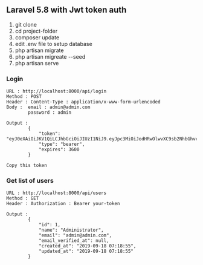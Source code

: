 

## Laravel 5.8 with Jwt token auth

1. git clone
2. cd project-folder
3. composer update
4. edit .env file to setup database
5. php artisan migrate
6. php artisan migreate --seed
7. php artisan serve

### Login
	URL : http://localhost:8000/api/login
	Method : POST
	Header : Content-Type : application/x-www-form-urlencoded
	Body : 	email : admin@admin.com
			password : admin

	Output :
			{
				"token": "eyJ0eXAiOiJKV1QiLCJhbGciOiJIUzI1NiJ9.eyJpc3MiOiJodHRwOlwvXC9sb2NhbGhvc3Q6ODAwMFwvYXBpXC9sb2dpbiIsImlhdCI6MTU2ODc5MjQ5OSwiZXhwIjoxNTY4Nzk2MDk5LCJuYmYiOjE1Njg3OTI0OTksImp0aSI6Imo4VmZrZVUwYlhWSGdJNmkiLCJzdWIiOjEsInBydiI6Ijg3ZTBhZjFlZjlmZDE1ODEyZmRlYzk3MTUzYTE0ZTBiMDQ3NTQ2YWEifQ.Ut3eYZjz6fikXvbrViDmc8y0gxK7gBf9OvgkoWdrgYQ",
				"type": "bearer",
				"expires": 3600
			}

	Copy this token

### Get list of users
	URL : http://localhost:8000/api/users
	Method : GET
	Header : Authorization : Bearer your-token

	Output :
			{
				"id": 1,
				"name": "Administrator",
				"email": "admin@admin.com",
				"email_verified_at": null,
				"created_at": "2019-09-18 07:18:55",
				"updated_at": "2019-09-18 07:18:55"
			}